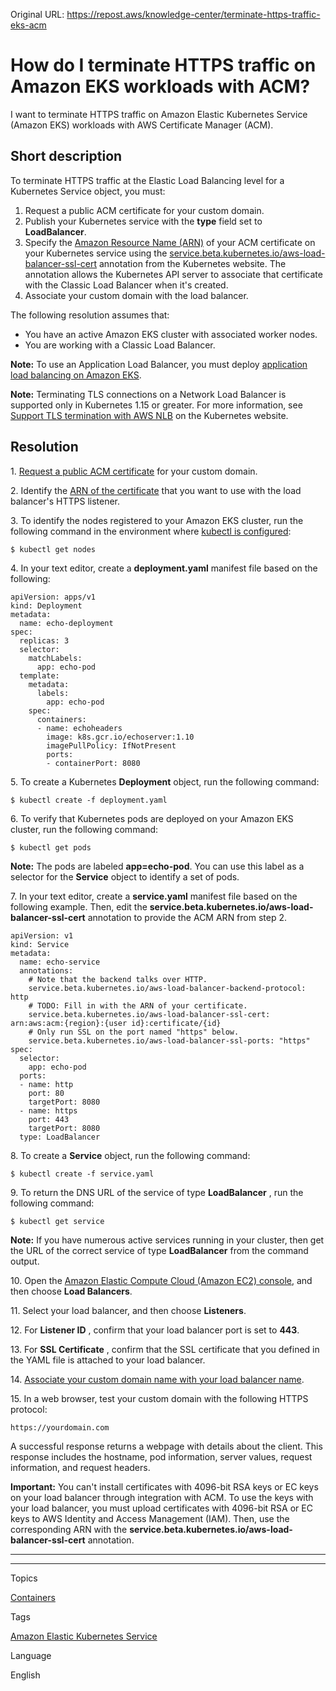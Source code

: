 Original URL: <https://repost.aws/knowledge-center/terminate-https-traffic-eks-acm>

# How do I terminate HTTPS traffic on Amazon EKS workloads with ACM?

I want to terminate HTTPS traffic on Amazon Elastic Kubernetes Service (Amazon EKS) workloads with AWS Certificate Manager (ACM).

## Short description

To terminate HTTPS traffic at the Elastic Load Balancing level for a Kubernetes Service object, you must:

  1. Request a public ACM certificate for your custom domain.
  2. Publish your Kubernetes service with the **type** field set to **LoadBalancer**.
  3. Specify the [Amazon Resource Name (ARN)](<https://docs.aws.amazon.com/general/latest/gr/aws-arns-and-namespaces.html>) of your ACM certificate on your Kubernetes service using the [service.beta.kubernetes.io/aws-load-balancer-ssl-cert](<https://kubernetes.io/docs/concepts/services-networking/service/#ssl-support-on-aws>) annotation from the Kubernetes website. The annotation allows the Kubernetes API server to associate that certificate with the Classic Load Balancer when it's created.
  4. Associate your custom domain with the load balancer.



The following resolution assumes that:

  * You have an active Amazon EKS cluster with associated worker nodes.
  * You are working with a Classic Load Balancer.



**Note:** To use an Application Load Balancer, you must deploy [application load balancing on Amazon EKS](<https://docs.aws.amazon.com/eks/latest/userguide/alb-ingress.html>).

**Note:** Terminating TLS connections on a Network Load Balancer is supported only in Kubernetes 1.15 or greater. For more information, see [Support TLS termination with AWS NLB](<https://github.com/kubernetes/kubernetes/issues/73297>) on the Kubernetes website.

## Resolution

1\. [Request a public ACM certificate](<https://docs.aws.amazon.com/acm/latest/userguide/gs-acm-request-public.html>) for your custom domain.

2\. Identify the [ARN of the certificate](<https://docs.aws.amazon.com/acm/latest/userguide/gs-acm-describe.html#gs-acm-describe-console>) that you want to use with the load balancer's HTTPS listener.

3\. To identify the nodes registered to your Amazon EKS cluster, run the following command in the environment where [kubectl is configured](<https://docs.aws.amazon.com/eks/latest/userguide/install-kubectl.html>):
    
    
    $ kubectl get nodes

4\. In your text editor, create a **deployment.yaml** manifest file based on the following:
    
    
    apiVersion: apps/v1
    kind: Deployment
    metadata:
      name: echo-deployment
    spec:
      replicas: 3
      selector:
        matchLabels:
          app: echo-pod
      template:
        metadata:
          labels:
            app: echo-pod
        spec:
          containers:
          - name: echoheaders
            image: k8s.gcr.io/echoserver:1.10
            imagePullPolicy: IfNotPresent
            ports:
            - containerPort: 8080

5\. To create a Kubernetes **Deployment** object, run the following command:
    
    
    $ kubectl create -f deployment.yaml

6\. To verify that Kubernetes pods are deployed on your Amazon EKS cluster, run the following command:
    
    
    $ kubectl get pods

**Note:** The pods are labeled **app=echo-pod**. You can use this label as a selector for the **Service** object to identify a set of pods.

7\. In your text editor, create a **service.yaml** manifest file based on the following example. Then, edit the **service.beta.kubernetes.io/aws-load-balancer-ssl-cert** annotation to provide the ACM ARN from step 2.
    
    
    apiVersion: v1
    kind: Service
    metadata:
      name: echo-service
      annotations:
        # Note that the backend talks over HTTP.
        service.beta.kubernetes.io/aws-load-balancer-backend-protocol: http
        # TODO: Fill in with the ARN of your certificate.
        service.beta.kubernetes.io/aws-load-balancer-ssl-cert: arn:aws:acm:{region}:{user id}:certificate/{id}
        # Only run SSL on the port named "https" below.
        service.beta.kubernetes.io/aws-load-balancer-ssl-ports: "https"
    spec:
      selector:
        app: echo-pod
      ports:
      - name: http
        port: 80
        targetPort: 8080
      - name: https
        port: 443
        targetPort: 8080
      type: LoadBalancer

8\. To create a **Service** object, run the following command:
    
    
    $ kubectl create -f service.yaml

9\. To return the DNS URL of the service of type **LoadBalancer** , run the following command:
    
    
    $ kubectl get service

**Note:** If you have numerous active services running in your cluster, then get the URL of the correct service of type **LoadBalancer** from the command output.

10\. Open the [Amazon Elastic Compute Cloud (Amazon EC2) console](<https://console.aws.amazon.com/ec2/>), and then choose **Load Balancers**.

11\. Select your load balancer, and then choose **Listeners**.

12\. For **Listener ID** , confirm that your load balancer port is set to **443**.

13\. For **SSL Certificate** , confirm that the SSL certificate that you defined in the YAML file is attached to your load balancer.

14\. [Associate your custom domain name with your load balancer name](<https://docs.aws.amazon.com/elasticloadbalancing/latest/classic/using-domain-names-with-elb.html#dns-associate-custom-elb>).

15\. In a web browser, test your custom domain with the following HTTPS protocol:
    
    
    https://yourdomain.com

A successful response returns a webpage with details about the client. This response includes the hostname, pod information, server values, request information, and request headers.

**Important:** You can't install certificates with 4096-bit RSA keys or EC keys on your load balancer through integration with ACM. To use the keys with your load balancer, you must upload certificates with 4096-bit RSA or EC keys to AWS Identity and Access Management (IAM). Then, use the corresponding ARN with the **service.beta.kubernetes.io/aws-load-balancer-ssl-cert** annotation.

* * *

* * *

Topics

[Containers](<https://repost.aws/topics/TAgOdRefu6ShempO3dWPEofg/containers>)

Tags

[Amazon Elastic Kubernetes Service](<https://repost.aws/tags/TA4IvCeWI1TE66q4jEj4Z9zg/amazon-elastic-kubernetes-service>)

Language

English
